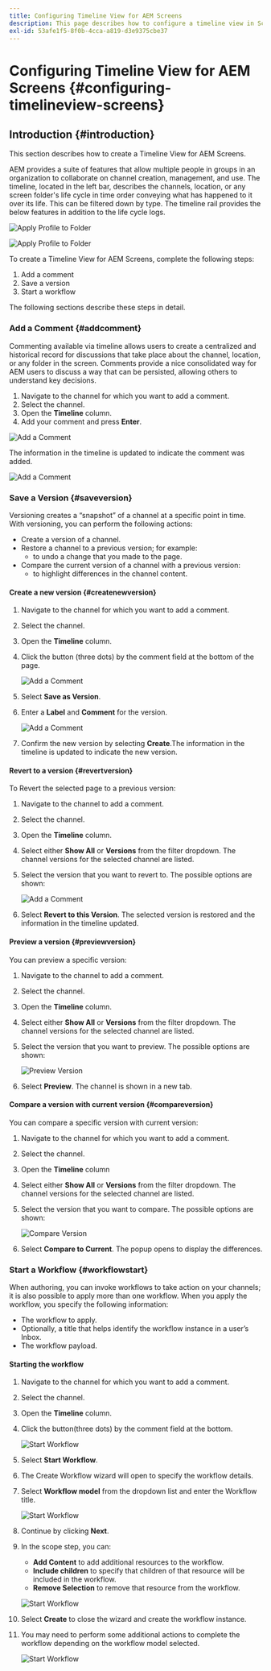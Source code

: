 ```yaml
---
title: Configuring Timeline View for AEM Screens
description: This page describes how to configure a timeline view in Screens as a Cloud Service.
exl-id: 53afe1f5-8f0b-4cca-a819-d3e9375cbe37
---
```

# Configuring Timeline View for AEM Screens {#configuring-timelineview-screens}

## Introduction {#introduction}

This section describes how to create a Timeline View for AEM Screens. 

AEM provides a suite of features that allow multiple people in groups in an organization to collaborate on channel creation, management, and use.
The timeline, located in the left bar, describes the channels, location, or any screen folder's life cycle in time order conveying what has happened to it over its life. This can be filtered down by type.
The timeline rail provides the below features in addition to the life cycle logs.

![Apply Profile to Folder](/help/screens-cloud/assets/configure/Screens-timeline1.jpg)

![Apply Profile to Folder](/help/screens-cloud/assets/configure/screens-timeline2.jpg)

To create a Timeline View for AEM Screens, complete the following steps:

1. Add a comment
1. Save a version
1. Start a workflow

The following sections describe these steps in detail.

### Add a Comment {#addcomment}

Commenting available via timeline allows users to create a centralized and historical record for discussions that take place about the channel, location, or any folder in the screen.
Comments provide a nice consolidated way for AEM users to discuss a way that can be persisted, allowing others to understand key decisions.

1. Navigate to the channel for which you want to add a comment.
1. Select the channel.
1. Open the **Timeline** column.
1. Add your comment and press **Enter**.

![Add a Comment](/help/screens-cloud/assets/configure/screen-timeline3.jpg)

The information in the timeline is updated to indicate the comment was added.

![Add a Comment](/help/screens-cloud/assets/configure/screens-timeline4.jpg)

### Save a Version {#saveversion}

Versioning creates a “snapshot” of a channel at a specific point in time. With versioning, you can perform the following actions:
* Create a version of a channel.
* Restore a channel to a previous version; for example:
  * to undo a change that you made to the page.
* Compare the current version of a channel with a previous version:
  * to highlight differences in the channel content.


#### Create a new version {#createnewversion}

1. Navigate to the channel for which you want to add a comment.
1. Select the channel.
1. Open the **Timeline** column.
1. Click the button (three dots) by the comment field at the bottom of the page.

    ![Add a Comment](/help/screens-cloud/assets/configure/screens-timeline5.jpg)

1. Select **Save as Version**.
1. Enter a **Label** and **Comment** for the version.

    ![Add a Comment](/help/screens-cloud/assets/configure/screens-timeline6.jpg)

1. Confirm the new version by selecting **Create**.The information in the timeline is updated to indicate the new version.

#### Revert to a version {#revertversion}

To Revert the selected page to a previous version:

1. Navigate to the channel to add a comment.
1. Select the channel.
1. Open the **Timeline** column.
1. Select either **Show All** or **Versions** from the filter dropdown. The channel versions for the selected channel are listed.
1. Select the version that you want to revert to. The possible options are shown:

    ![Add a Comment](/help/screens-cloud/assets/configure/screens-timeline7.jpg)

1. Select **Revert to this Version**. The selected version is restored and the information in the timeline updated.

#### Preview a version {#previewversion}

You can preview a specific version:

1. Navigate to the channel to add a comment.
1. Select the channel.
1. Open the **Timeline** column.
1. Select either **Show All** or **Versions** from the filter dropdown. The channel versions for the selected channel are listed.
1. Select the version that you want to preview. The possible options are shown:

    ![Preview Version](/help/screens-cloud/assets/configure/screens-timeline8.jpg)

1. Select **Preview**. The channel is shown in a new tab.

#### Compare a version with current version {#compareversion}

You can compare a specific version with current version:

1. Navigate to the channel for which you want to add a comment.
1. Select the channel.
1. Open the **Timeline** column
1. Select either **Show All** or **Versions** from the filter dropdown. The channel versions for the selected channel are listed.
1. Select the version that you want to compare. The possible options are shown:

    ![Compare Version](/help/screens-cloud/assets/configure/screens-timeline9.jpg)

1. Select **Compare to Current**. The popup opens to display the differences.

### Start a Workflow {#workflowstart}

When authoring, you can invoke workflows to take action on your channels; it is also possible to apply more than one workflow.
When you apply the workflow, you specify the following information:

* The workflow to apply.
* Optionally, a title that helps identify the workflow instance in a user’s Inbox.
* The workflow payload.

#### Starting the workflow

1. Navigate to the channel for which you want to add a comment.
1. Select the channel.
1. Open the **Timeline** column.
1. Click the button(three dots) by the comment field at the bottom.

    ![Start Workflow](/help/screens-cloud/assets/configure/screens-timeline10.jpg)

1. Select **Start Workflow**.
1. The Create Workflow wizard will open to specify the workflow details.
1. Select **Workflow model** from the dropdown list and enter the Workflow title.

    ![Start Workflow](/help/screens-cloud/assets/configure/screens-timeline11.jpg)

1. Continue by clicking **Next**.
1. In the scope step, you can:
    * **Add Content** to add additional resources to the workflow.
    * **Include children** to specify that children of that resource will be included in the workflow.
    * **Remove Selection** to remove that resource from the workflow.

     ![Start Workflow](/help/screens-cloud/assets/configure/screens-timeline12.jpg)

1. Select **Create** to close the wizard and create the workflow instance.
1. You may need to perform some additional actions to complete the workflow depending on the workflow model selected.

    ![Start Workflow](/help/screens-cloud/assets/configure/screens-timeline13.jpg)
